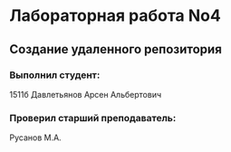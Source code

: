 # Лабораторная работа No4
## Создание удаленного репозитория
### Выполнил студент:
1511б
Давлетьянов Арсен Альбертович
### Проверил старший преподаватель:
Русанов М.А.
